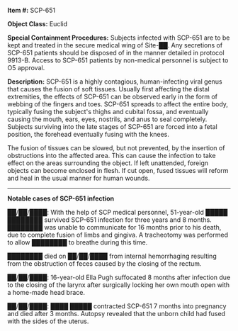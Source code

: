**Item #:** SCP-651

**Object Class:** Euclid

**Special Containment Procedures:** Subjects infected with SCP-651 are to be kept and treated in the secure medical wing of Site-██. Any secretions of SCP-651 patients should be disposed of in the manner detailed in protocol 9913-B. Access to SCP-651 patients by non-medical personnel is subject to O5 approval.

**Description:** SCP-651 is a highly contagious, human-infecting viral genus that causes the fusion of soft tissues. Usually first affecting the distal extremities, the effects of SCP-651 can be observed early in the form of webbing of the fingers and toes. SCP-651 spreads to affect the entire body, typically fusing the subject's thighs and cubital fossa, and eventually causing the mouth, ears, eyes, nostrils, and anus to seal completely. Subjects surviving into the late stages of SCP-651 are forced into a fetal position, the forehead eventually fusing with the knees.

The fusion of tissues can be slowed, but not prevented, by the insertion of obstructions into the affected area. This can cause the infection to take effect on the areas surrounding the object. If left unattended, foreign objects can become enclosed in flesh. If cut open, fused tissues will reform and heal in the usual manner for human wounds.

* * *

**Notable cases of SCP-651 infection**

██/██/████: With the help of SCP medical personnel, 51-year-old █████ ████████ survived SCP-651 infection for three years and 8 months. ████████ was unable to communicate for 16 months prior to his death, due to complete fusion of limbs and gingiva. A tracheotomy was performed to allow ████████ to breathe during this time.

████████ died on ██/██/████ from internal hemorrhaging resulting from the obstruction of feces caused by the closing of the rectum.

██/██/████: 16-year-old Ella Pugh suffocated 8 months after infection due to the closing of the larynx after surgically locking her own mouth open with a home-made head brace.

██/██/████: ████ █████ contracted SCP-651 7 months into pregnancy and died after 3 months. Autopsy revealed that the unborn child had fused with the sides of the uterus.